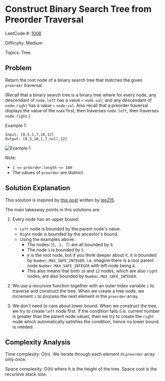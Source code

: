 # Construct Binary Search Tree from Preorder Traversal

LeetCode #: [1008](https://leetcode.com/problems/construct-binary-search-tree-from-preorder-traversal/)

Difficulty: Medium

Topics: Tree.

## Problem

Return the root node of a binary search tree that matches the given `preorder` traversal.

(Recall that a binary search tree is a binary tree where for every node, any descendant of `node.left` has a value `<` `node.val`, and any descendant of `node.right` has a value `>` `node.val`.  Also recall that a preorder traversal displays the value of the `node` first, then traverses `node.left`, then traverses `node.right`.)

Example 1:

```text
Input: [8,5,1,7,10,12]
Output: [8,5,10,1,7,null,12]
```

![Example 1](https://assets.leetcode.com/uploads/2019/03/06/1266.png)

Note:

- `1 <= preorder.length <= 100`
- The values of `preorder` are distinct.

## Solution Explanation

This solution is inspired by [this post](https://leetcode.com/problems/construct-binary-search-tree-from-preorder-traversal/discuss/252232/JavaC%2B%2BPython-O(N)-Solution) written by [lee215](https://leetcode.com/lee215/).

The main takeaway points in this solutions are:

1. Every node has an upper bound.
    - `Left` node is bounded by the parent node's value.
    - `Right` node is bounded by the ancestor's bound.
    - Using the examples above:
        - The nodes `[5, 1, 7]` are all bounded by `8`.
        - The node `1` is bounded by `5`.
        - `8` is the root node, but if you think deeper about it, it is bounded by `Number.MAX_SAFE_INTEGER`. i.e. imagine there is a root parent node `Number.MAX_SAFE_INTEGER` with left node being `8`.
        - This also means that both `10` and `12` nodes, which are also `right` nodes, are also bounded by `Number.MAX_SAFE_INTEGER`.

2. We use a recursive function together with an outer index variable `i` to traverse and construct the tree. When we create a tree node, we increment `i` to process the next element in the `preorder` array.

3. We don't need to care about lower bound. When we construct the tree, we try to create `left` node first. If the condition fails (i.e. current number is greater than the parent node value), then we try to create the `right` node which automatically satisfies the condition, hence no lower bound is needed.

## Complexity Analysis

Time complexity: O(n). We iterate through each element in `preorder` array only once.

Space complexity: O(h) where h is the height of the tree. Space cost is the recursive stack size.
